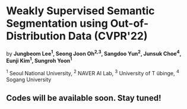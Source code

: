 # Weakly Supervised Semantic Segmentation using Out-of-Distribution Data (CVPR'22)

by **Jungbeom Lee<sup>1</sup>, Seong Joon Oh<sup>2,3</sup>, Sangdoo Yun<sup>2</sup>, Junsuk Choe<sup>4</sup>, Eunji Kim<sup>1</sup>, Sungroh Yoon<sup>1</sup>** 

<sup>1</sup> Seoul National University, <sup>2</sup> NAVER AI Lab, <sup>3</sup> University of T ̈ubinge, <sup>4</sup> Sogang University


## Codes will be available soon. Stay tuned!

